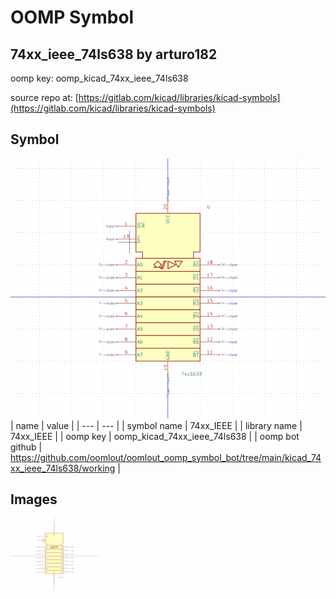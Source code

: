 # OOMP Symbol  
## 74xx_ieee_74ls638  by arturo182  
  
oomp key: oomp_kicad_74xx_ieee_74ls638  
  
source repo at: [https://gitlab.com/kicad/libraries/kicad-symbols](https://gitlab.com/kicad/libraries/kicad-symbols)  
## Symbol  
  
[![working.png](working_600.png)](working.png)  
| name | value | 
| --- | --- | 
| symbol name | 74xx_IEEE | 
| library name | 74xx_IEEE | 
| oomp key | oomp_kicad_74xx_ieee_74ls638 | 
| oomp bot github | https://github.com/oomlout/oomlout_oomp_symbol_bot/tree/main/kicad_74xx_ieee_74ls638/working | 
## Images  
  
[![working.png](working_140.png)](working.png)  
